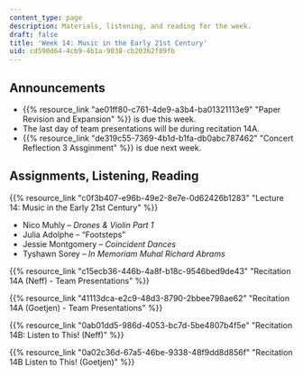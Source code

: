 ```yaml
---
content_type: page
description: Materials, listening, and reading for the week.
draft: false
title: 'Week 14: Music in the Early 21st Century'
uid: cd590d64-4cb9-4b1a-9038-cb20362f89fb
---
```

## Announcements

- {{% resource_link "ae01ff80-c761-4de9-a3b4-ba01321113e9" "Paper Revision and Expansion" %}} is due this week. 
- The last day of team presentations will be during recitation 14A.
- {{% resource_link "de319c55-7369-4b1d-b1fa-db0abc787462" "Concert Reflection 3 Assginment" %}} is due next week. 

## Assignments, Listening, Reading

{{% resource_link "c0f3b407-e96b-49e2-8e7e-0d62426b1283" "Lecture 14: Music in the Early 21st Century" %}}

- Nico Muhly – *Drones & Violin Part 1* 
- Julia Adolphe – “Footsteps”  
- Jessie Montgomery – *Coincident Dances*
- Tyshawn Sorey *– In Memoriam Muhal Richard Abrams*  

{{% resource_link "c15ecb36-446b-4a8f-b18c-9546bed9de43" "Recitation 14A (Neff) - Team Presentations" %}}

{{% resource_link "41113dca-e2c9-48d3-8790-2bbee798ae62" "Recitation 14A (Goetjen) - Team Presentations" %}}

{{% resource_link "0ab01dd5-986d-4053-bc7d-5be4807b4f5e" "Recitation 14B: Listen to This! (Neff)" %}}

{{% resource_link "0a02c36d-67a5-46be-9338-48f9dd8d856f" "Recitation 14B Listen to This! (Goetjen)" %}}
